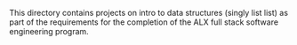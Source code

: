 This directory contains projects on intro to data structures (singly list list) as part of the requirements for the completion of the ALX full stack software engineering program.
